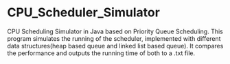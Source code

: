 # CPU_Scheduler_Simulator
CPU Scheduling Simulator in Java based on Priority Queue Scheduling. This program simulates the running of the scheduler, implemented with different data structures(heap based queue and linked list based queue). It compares the performance and outputs the running time of both to a .txt file.

